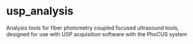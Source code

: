 # usp_analysis
Analysis tools for fiber photometry coupled focused ultrasound tools, designed for use with USP acquisition software with the PhoCUS system
